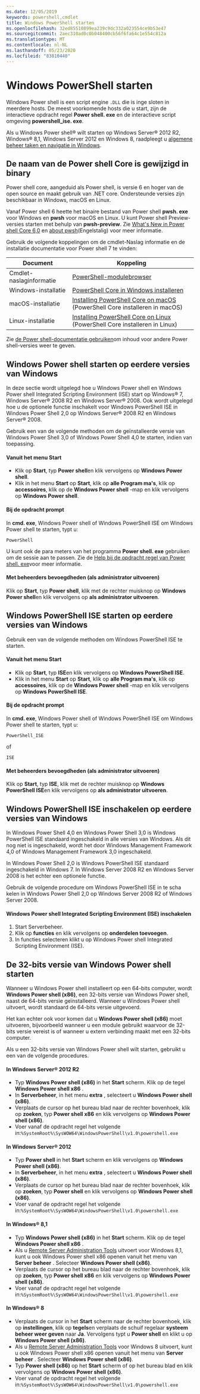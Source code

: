 ```yaml
---
ms.date: 12/05/2019
keywords: powershell,cmdlet
title: Windows PowerShell starten
ms.openlocfilehash: 32ed85510899ea239c9dc332a023554ce9b53e47
ms.sourcegitcommit: 2aec310ad0c0b048400cb56f6fa64c1e554c812a
ms.translationtype: MT
ms.contentlocale: nl-NL
ms.lasthandoff: 05/23/2020
ms.locfileid: "83810440"
---
```

# <a name="starting-windows-powershell"></a>Windows PowerShell starten

Windows Power shell is een script engine `.DLL` die is inge sloten in meerdere hosts. De meest voorkomende hosts die u start, zijn de interactieve opdracht regel **Power shell. exe** en de interactieve script omgeving **powershell_ise. exe**.

Als u Windows Power shell® wilt starten op Windows Server® 2012 R2, Windows® 8,1, Windows Server 2012 en Windows 8, raadpleegt u [algemene beheer taken en navigatie in Windows](/previous-versions/windows/it-pro/windows-server-2012-R2-and-2012/hh831491(v=ws.11)).

## <a name="powershell-core-has-renamed-binary"></a>De naam van de Power shell Core is gewijzigd in binary

Power shell core, aangeduid als Power shell, is versie 6 en hoger van de open source en maakt gebruik van .NET core. Ondersteunde versies zijn beschikbaar in Windows, macOS en Linux.

Vanaf Power shell 6 heette het binaire bestand van Power shell **pwsh. exe** voor Windows en **pwsh** voor macOS en Linux. U kunt Power shell Preview-versies starten met behulp van **pwsh-preview**. Zie [What's New in Power shell Core 6,0](/powershell/scripting/whats-new/what-s-new-in-powershell-core-60#renamed-powershellexe-to-pwshexe) en [about pwsh](/powershell/module/microsoft.powershell.core/about/about_pwsh?view=powershell-7)(Engelstalig) voor meer informatie.

Gebruik de volgende koppelingen om de cmdlet-Naslag informatie en de installatie documentatie voor Power shell 7 te vinden:

| Document | Koppeling |
| ----- | ----- |
| Cmdlet-naslaginformatie | [PowerShell-modulebrowser](/powershell/module/?view=powershell-7) |
| Windows-installatie | [PowerShell Core in Windows installeren](/powershell/scripting/install/installing-powershell-core-on-windows?view=powershell-7) |
| macOS-installatie | [Installing PowerShell Core on macOS](/powershell/scripting/install/installing-powershell-core-on-macos?view=powershell-7) (PowerShell Core installeren in macOS) |
| Linux-installatie | [Installing PowerShell Core on Linux](/powershell/scripting/install/installing-powershell-core-on-linux?view=powershell-7) (PowerShell Core installeren in Linux) |

Zie [de Power shell-documentatie gebruiken](../how-to-use-docs.md)om inhoud voor andere Power shell-versies weer te geven.

## <a name="how-to-start-windows-powershell-on-earlier-versions-of-windows"></a>Windows Power shell starten op eerdere versies van Windows

In deze sectie wordt uitgelegd hoe u Windows Power shell en Windows Power shell Integrated Scripting Environment (ISE) start op Windows® 7, Windows Server® 2008 R2 en Windows Server® 2008. Ook wordt uitgelegd hoe u de optionele functie inschakelt voor Windows PowerShell ISE in Windows Power Shell 2,0 op Windows Server® 2008 R2 en Windows Server® 2008.

Gebruik een van de volgende methoden om de geïnstalleerde versie van Windows Power Shell 3,0 of Windows Power Shell 4,0 te starten, indien van toepassing.

#### <a name="from-the-start-menu"></a>Vanuit het menu Start

- Klik op **Start**, typ **Power shell**en klik vervolgens op **Windows Power shell**.
- Klik in het menu **Start** op **Start**, klik op **alle Program ma's**, klik op **accessoires**, klik op de **Windows Power shell** -map en klik vervolgens op **Windows Power shell**.

#### <a name="at-the-command-prompt"></a>Bij de opdracht prompt

In **cmd. exe**, Windows Power shell of Windows PowerShell ISE om Windows Power shell te starten, typt u:

```
PowerShell
```

U kunt ook de para meters van het programma **Power shell. exe** gebruiken om de sessie aan te passen. Zie de [Help bij de opdracht regel van Power shell. exe](/powershell/module/Microsoft.PowerShell.Core/About/about_PowerShell_exe)voor meer informatie.

#### <a name="with-administrative-privileges-run-as-administrator"></a>Met beheerders bevoegdheden (als administrator uitvoeren)

Klik op **Start**, typ **Power shell**, klik met de rechter muisknop op **Windows Power shell**en klik vervolgens op **als administrator uitvoeren**.

## <a name="how-to-start-windows-powershell-ise-on-earlier-releases-of-windows"></a>Windows PowerShell ISE starten op eerdere versies van Windows

Gebruik een van de volgende methoden om Windows PowerShell ISE te starten.

#### <a name="from-the-start-menu"></a>Vanuit het menu Start

- Klik op **Start**, typ **ISE**en klik vervolgens op **Windows PowerShell ISE**.
- Klik in het menu **Start** op **Start**, klik op **alle Program ma's**, klik op **accessoires**, klik op de **Windows Power shell** -map en klik vervolgens op **Windows PowerShell ISE**.

#### <a name="at-the-command-prompt"></a>Bij de opdracht prompt

In **cmd. exe**, Windows Power shell of Windows PowerShell ISE om Windows Power shell te starten, typt u:

```
PowerShell_ISE
```

of

```
ISE
```

#### <a name="with-administrative-privileges-run-as-administrator"></a>Met beheerders bevoegdheden (als administrator uitvoeren)

Klik op **Start**, typ **ISE**, klik met de rechter muisknop op **Windows PowerShell ISE**en klik vervolgens op **als administrator uitvoeren**.

## <a name="how-to-enable-windows-powershell-ise-on-earlier-releases-of-windows"></a>Windows PowerShell ISE inschakelen op eerdere versies van Windows

In Windows Power Shell 4,0 en Windows Power Shell 3,0 is Windows PowerShell ISE standaard ingeschakeld in alle versies van Windows. Als dit nog niet is ingeschakeld, wordt het door Windows Management Framework 4,0 of Windows Management Framework 3,0 ingeschakeld.

In Windows Power Shell 2,0 is Windows PowerShell ISE standaard ingeschakeld in Windows 7. In Windows Server 2008 R2 en Windows Server 2008 is het echter een optionele functie.

Gebruik de volgende procedure om Windows PowerShell ISE in te scha kelen in Windows Power Shell 2,0 op Windows Server 2008 R2 of Windows Server 2008.

#### <a name="to-enable-windows-powershell-integrated-scripting-environment-ise"></a>Windows Power shell Integrated Scripting Environment (ISE) inschakelen

1. Start Serverbeheer.
2. Klik op **functies** en klik vervolgens op **onderdelen toevoegen**.
3. In functies selecteren klikt u op Windows Power shell Integrated Scripting Environment (ISE).

## <a name="starting-the-32-bit-version-of-windows-powershell"></a>De 32-bits versie van Windows Power shell starten

Wanneer u Windows Power shell installeert op een 64-bits computer, wordt **Windows Power shell (x86)**, een 32-bits versie van Windows Power shell, naast de 64-bits versie geïnstalleerd. Wanneer u Windows Power shell uitvoert, wordt standaard de 64-bits versie uitgevoerd.

Het kan echter ook voor komen dat u **Windows Power shell (x86)** moet uitvoeren, bijvoorbeeld wanneer u een module gebruikt waarvoor de 32-bits versie vereist is of wanneer u extern verbinding maakt met een 32-bits computer.

Als u een 32-bits versie van Windows Power shell wilt starten, gebruikt u een van de volgende procedures.

#### <a name="in-windows-server-2012-r2"></a>In Windows Server® 2012 R2

- Typ **Windows Power shell (x86)** in het **Start** scherm. Klik op de tegel **Windows Power shell x86** .
- In **Serverbeheer**, in het menu **extra** , selecteert u **Windows Power shell (x86)**.
- Verplaats de cursor op het bureau blad naar de rechter bovenhoek, klik op **zoeken**, typ **Power shell x86** en klik vervolgens op **Windows Power shell (x86)**.
- Voer vanaf de opdracht regel het volgende in:`%SystemRoot%\SysWOW64\WindowsPowerShell\v1.0\powershell.exe`

#### <a name="in-windows-server-2012"></a>In Windows Server® 2012

- Typ **Power shell** in het **Start** scherm en klik vervolgens op **Windows Power shell (x86)**.
- In **Serverbeheer**, in het menu **extra** , selecteert u **Windows Power shell (x86)**.
- Verplaats de cursor op het bureau blad naar de rechter bovenhoek, klik op **zoeken**, typ **Power shell** en klik vervolgens op **Windows Power shell (x86)**.
- Voer vanaf de opdracht regel het volgende in:`%SystemRoot%\SysWOW64\WindowsPowerShell\v1.0\powershell.exe`

#### <a name="in-windows-81"></a>In Windows® 8,1

- Typ **Windows Power shell (x86)** in het **Start** scherm. Klik op de tegel **Windows Power shell x86** .
- Als u [Remote Server Administration Tools](https://go.microsoft.com/fwlink/?LinkID=304145) uitvoert voor Windows 8,1, kunt u ook Windows Power shell x86 openen vanuit het menu van **Server beheer** . Selecteer **Windows Power shell (x86)**.
- Verplaats de cursor op het bureau blad naar de rechter bovenhoek, klik op **zoeken**, typ **Power shell x86** en klik vervolgens op **Windows Power shell (x86)**.
- Voer vanaf de opdracht regel het volgende in:`%SystemRoot%\SysWOW64\WindowsPowerShell\v1.0\powershell.exe`

#### <a name="in-windows-8"></a>In Windows® 8

- Verplaats de cursor in het **Start** scherm naar de rechter bovenhoek, klik op **instellingen**, klik op **tegels**en verplaats de schuif regelaar **systeem beheer weer geven** naar **Ja**. Vervolgens typt u **Power shell** en klikt u op **Windows Power shell (x86)**.
- Als u [Remote Server Administration Tools](https://www.microsoft.com/download/details.aspx?id=28972) voor Windows 8 uitvoert, kunt u ook Windows Power shell x86 openen vanuit het menu van **Server beheer** . Selecteer **Windows Power shell (x86)**.
- Typ **Power shell (x86)** op het **Start** scherm of op het bureau blad en klik vervolgens op **Windows Power shell (x86)**.
- Voer vanaf de opdracht regel het volgende in:`%SystemRoot%\SysWOW64\WindowsPowerShell\v1.0\powershell.exe`
